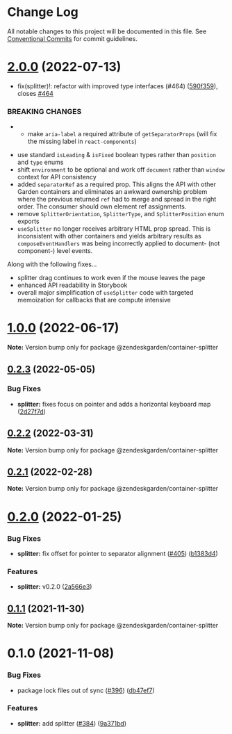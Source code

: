 # Change Log

All notable changes to this project will be documented in this file.
See [Conventional Commits](https://conventionalcommits.org) for commit guidelines.

# [2.0.0](https://github.com/zendeskgarden/react-containers/compare/@zendeskgarden/container-splitter@1.0.0...@zendeskgarden/container-splitter@2.0.0) (2022-07-13)


* fix(splitter)!: refactor with improved type interfaces (#464) ([590f359](https://github.com/zendeskgarden/react-containers/commit/590f359156e4a543d808f4ccf4559b5cb1273056)), closes [#464](https://github.com/zendeskgarden/react-containers/issues/464)


### BREAKING CHANGES

* - make `aria-label` a required attribute of `getSeparatorProps` (will fix the missing label in `react-components`)
- use standard `isLeading` & `isFixed` boolean types rather than `position` and `type` enums
- shift `environment` to be optional and work off `document` rather than `window` context for API consistency
- added `separatorRef` as a required prop. This aligns the API with other Garden containers and eliminates an awkward ownership problem where the previous returned `ref` had to merge and spread in the right order. The consumer should own element ref assignments.
- remove `SplitterOrientation`, `SplitterType`, and `SplitterPosition` enum exports
- `useSplitter` no longer receives arbitrary HTML prop spread. This is inconsistent with other containers and yields arbitrary results as `composeEventHandlers` was being incorrectly applied to document- (not component-) level events.

Along with the following fixes...
- splitter drag continues to work even if the mouse leaves the page
- enhanced API readability in Storybook
- overall major simplification of `useSplitter` code with targeted memoization for callbacks that are compute intensive





# [1.0.0](https://github.com/zendeskgarden/react-containers/compare/@zendeskgarden/container-splitter@0.2.3...@zendeskgarden/container-splitter@1.0.0) (2022-06-17)

**Note:** Version bump only for package @zendeskgarden/container-splitter





## [0.2.3](https://github.com/zendeskgarden/react-containers/compare/@zendeskgarden/container-splitter@0.2.2...@zendeskgarden/container-splitter@0.2.3) (2022-05-05)


### Bug Fixes

* **splitter:** fixes focus on pointer and adds a horizontal keyboard map ([2d27f7d](https://github.com/zendeskgarden/react-containers/commit/2d27f7dd8f780ff5b5844435e8bc4143d244c945))





## [0.2.2](https://github.com/zendeskgarden/react-containers/compare/@zendeskgarden/container-splitter@0.2.1...@zendeskgarden/container-splitter@0.2.2) (2022-03-31)

**Note:** Version bump only for package @zendeskgarden/container-splitter





## [0.2.1](https://github.com/zendeskgarden/react-containers/compare/@zendeskgarden/container-splitter@0.2.0...@zendeskgarden/container-splitter@0.2.1) (2022-02-28)

**Note:** Version bump only for package @zendeskgarden/container-splitter





# [0.2.0](https://github.com/zendeskgarden/react-containers/compare/@zendeskgarden/container-splitter@0.1.1...@zendeskgarden/container-splitter@0.2.0) (2022-01-25)


### Bug Fixes

* **splitter:** fix offset for pointer to separator alignment ([#405](https://github.com/zendeskgarden/react-containers/issues/405)) ([b1383d4](https://github.com/zendeskgarden/react-containers/commit/b1383d4bdeed1fe7b263145052e4621910ef1773))


### Features

* **splitter:** v0.2.0 ([2a566e3](https://github.com/zendeskgarden/react-containers/commit/2a566e3f949342b92ae4a42b2c33df6a16032d75))





## [0.1.1](https://github.com/zendeskgarden/react-containers/compare/@zendeskgarden/container-splitter@0.1.0...@zendeskgarden/container-splitter@0.1.1) (2021-11-30)

**Note:** Version bump only for package @zendeskgarden/container-splitter





# 0.1.0 (2021-11-08)


### Bug Fixes

* package lock files out of sync ([#396](https://github.com/zendeskgarden/react-containers/issues/396)) ([db47ef7](https://github.com/zendeskgarden/react-containers/commit/db47ef7e099977a015b8d545bff8be74efc027be))


### Features

* **splitter:** add splitter ([#384](https://github.com/zendeskgarden/react-containers/issues/384)) ([9a371bd](https://github.com/zendeskgarden/react-containers/commit/9a371bd5d270e4fb0d0753cb437b4be84c4c4543))
